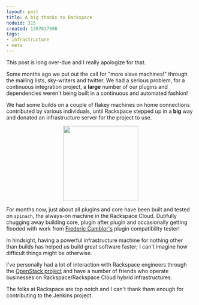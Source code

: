 ```yaml
---
layout: post
title: A big thanks to Rackspace
nodeid: 315
created: 1307637598
tags:
- infrastructure
- meta
---
```

This post is long over-due and I really apologize for that.

Some months ago we put out the call for "more slave machines!" through the
mailing lists, sky-writers and twitter. We had a serious problem, for a
continuous integration project, a **large** number of our plugins and
dependencies weren't being built in a continuous and automated fashion!

We had some builds on a couple of flakey machines on home connections
contributed by various individuals, until Rackspace stepped up in a **big**
way and donated an infrastructure server for the project to use.

<center><a href="http://rackspace.com/?jenkins" target="_blank"><img src="http://agentdero.cachefly.net/continuousblog/rackspace.jpg" width="200" border="0"/></a></center>

For months now, just about all plugins and core have been built and tested on `spinach`,
the always-on machine in the Rackspace Cloud. Dutifully chugging away building
core, plugin after plugin and occasionally getting flooded with work from [Frederic
Camblor's](http://twitter.com/fcamblor) plugin compatibility tester!

In hindsight, having a powerful infrastructure machine for nothing other than
builds has helped us build great software faster; I can't imagine how difficult
things might be otherwise.


I've personally had a lot of interaction with Rackspace engineers through the [OpenStack
project](http://www.openstack.org/) and have a number of friends who operate businesses on
Rackspace/Rackspace Cloud hybrid infrastructures. 

The folks at Rackspace are
top notch and I can't thank them enough for contributing to the Jenkins
project.

<!--break-->
